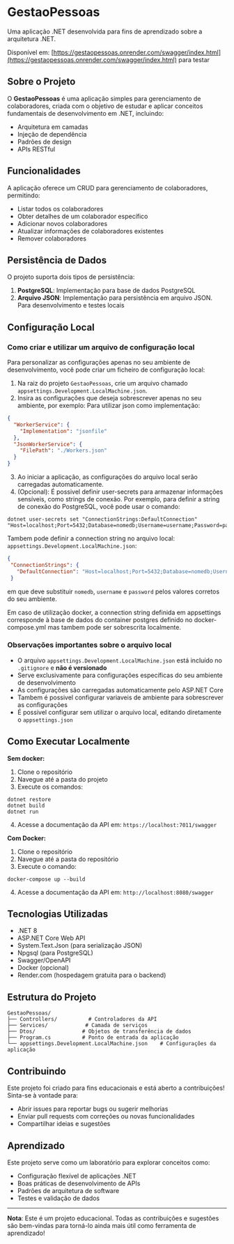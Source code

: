 # GestaoPessoas

Uma aplicação .NET desenvolvida para fins de aprendizado sobre a arquitetura .NET.

Disponível em: [https://gestaopessoas.onrender.com/swagger/index.html](https://gestaopessoas.onrender.com/swagger/index.html) para testar

## Sobre o Projeto

O **GestaoPessoas** é uma aplicação simples para gerenciamento de colaboradores, criada com o objetivo de estudar e aplicar conceitos fundamentais de desenvolvimento em .NET, incluindo:

- Arquitetura em camadas
- Injeção de dependência
- Padrões de design
- APIs RESTful

## Funcionalidades

A aplicação oferece um CRUD para gerenciamento de colaboradores, permitindo:

- Listar todos os colaboradores
- Obter detalhes de um colaborador específico
- Adicionar novos colaboradores
- Atualizar informações de colaboradores existentes
- Remover colaboradores

## Persistência de Dados

O projeto suporta dois tipos de persistência:

1. **PostgreSQL**: Implementação para base de dados PostgreSQL
2. **Arquivo JSON**: Implementação para persistência em arquivo JSON. Para desenvolvimento e testes locais

## Configuração Local

### Como criar e utilizar um arquivo de configuração local

Para personalizar as configurações apenas no seu ambiente de desenvolvimento, você pode criar um ficheiro de configuração local:

1. Na raiz do projeto `GestaoPessoas`, crie um arquivo chamado `appsettings.Development.LocalMachine.json`.
2. Insira as configurações que deseja sobrescrever apenas no seu ambiente, por exemplo:
Para utilizar json como implementação:

```json
{
  "WorkerService": {
    "Implementation": "jsonfile"
  },
  "JsonWorkerService": {
    "FilePath": "./Workers.json"
  }
}
```

3. Ao iniciar a aplicação, as configurações do arquivo local serão carregadas automaticamente.
4. (Opcional):  É possivel definir user-secrets para armazenar informações sensíveis, como strings de conexão. Por exemplo, para definir a string de conexão do PostgreSQL, você pode usar o comando:
 ```
 dotnet user-secrets set "ConnectionStrings:DefaultConnection" "Host=localhost;Port=5432;Database=nomedb;Username=username;Password=password"
 ```
 Tambem pode definir a connection string no arquivo local: `appsettings.Development.LocalMachine.json`: 
 ```json
 {
  "ConnectionStrings": {
    "DefaultConnection": "Host=localhost;Port=5432;Database=nomedb;Username=username;Password=password"
  }
 ```
 em que deve substituir `nomedb`, `username` e `password` pelos valores corretos do seu ambiente.

 Em caso de utilização docker, a connection string definida em appsettings corresponde à base de dados do container postgres definido no docker-compose.yml mas tambem pode ser sobrescrita localmente.


### Observações importantes sobre o arquivo local

- O arquivo `appsettings.Development.LocalMachine.json` está incluído no `.gitignore` e **não é versionado**
- Serve exclusivamente para configurações específicas do seu ambiente de desenvolvimento
- As configurações são carregadas automaticamente pelo ASP.NET Core
- Tambem é possivel configurar variaveis de ambiente para sobrescrever as configurações
- É possivel configurar sem utilizar o arquivo local, editando diretamente o `appsettings.json`

## Como Executar Localmente

**Sem docker:**

1. Clone o repositório
2. Navegue até a pasta do projeto
3. Execute os comandos:

```
dotnet restore
dotnet build
dotnet run
```

4. Acesse a documentação da API em: `https://localhost:7011/swagger`

**Com Docker:**

1. Clone o repositório
2. Navegue até a pasta do repositório
3. Execute o comando:
```
docker-compose up --build
```
4. Acesse a documentação da API em: `http://localhost:8080/swagger`

## Tecnologias Utilizadas

- .NET 8
- ASP.NET Core Web API
- System.Text.Json (para serialização JSON)
- Npgsql (para PostgreSQL)
- Swagger/OpenAPI
- Docker (opcional)
- Render.com (hospedagem gratuita para o backend)

## Estrutura do Projeto

```
GestaoPessoas/
├── Controllers/          # Controladores da API
├── Services/            # Camada de serviços
├── Dtos/               # Objetos de transferência de dados
├── Program.cs          # Ponto de entrada da aplicação
└── appsettings.Development.LocalMachine.json    # Configurações da aplicação
```

## Contribuindo

Este projeto foi criado para fins educacionais e está aberto a contribuições! Sinta-se à vontade para:

- Abrir issues para reportar bugs ou sugerir melhorias
- Enviar pull requests com correções ou novas funcionalidades
- Compartilhar ideias e sugestões

## Aprendizado

Este projeto serve como um laboratório para explorar conceitos como:

- Configuração flexível de aplicações .NET
- Boas práticas de desenvolvimento de APIs
- Padrões de arquitetura de software
- Testes e validação de dados

---

**Nota**: Este é um projeto educacional. Todas as contribuições e sugestões são bem-vindas para torná-lo ainda mais útil como ferramenta de aprendizado!
